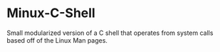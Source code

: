 # Minux-C-Shell
Small modularized version of a C shell that operates from system calls based off of the Linux Man pages.
